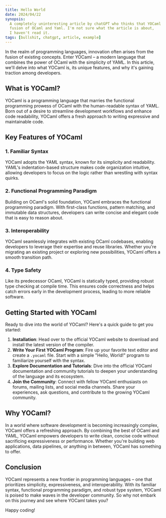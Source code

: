 ```yaml
---
title: Hello World
date: 2024/04/22
synopsis: 
  A completely uninteresting article by chatGPT who thinks that YOCaml is the 
  fusion of OCaml and Yaml. I'm not sure what the article is about, 
  I haven't read it.
tags: [bullshit, chatgpt, article, example]
---
```


In the realm of programming languages, innovation often arises from the fusion of existing concepts. Enter YOCaml – a modern language that combines the power of OCaml with the simplicity of YAML. In this article, we'll delve into what YOCaml is, its unique features, and why it's gaining traction among developers.

## What is YOCaml?

YOCaml is a programming language that marries the functional programming prowess of OCaml with the human-readable syntax of YAML. Born out of a desire to streamline development workflows and enhance code readability, YOCaml offers a fresh approach to writing expressive and maintainable code.

## Key Features of YOCaml

### 1. Familiar Syntax

YOCaml adopts the YAML syntax, known for its simplicity and readability. YAML's indentation-based structure makes code organization intuitive, allowing developers to focus on the logic rather than wrestling with syntax quirks.

### 2. Functional Programming Paradigm

Building on OCaml's solid foundation, YOCaml embraces the functional programming paradigm. With first-class functions, pattern matching, and immutable data structures, developers can write concise and elegant code that is easy to reason about.

### 3. Interoperability

YOCaml seamlessly integrates with existing OCaml codebases, enabling developers to leverage their expertise and reuse libraries. Whether you're migrating an existing project or exploring new possibilities, YOCaml offers a smooth transition path.

### 4. Type Safety

Like its predecessor OCaml, YOCaml is statically typed, providing robust type checking at compile time. This ensures code correctness and helps catch errors early in the development process, leading to more reliable software.

## Getting Started with YOCaml

Ready to dive into the world of YOCaml? Here's a quick guide to get you started:

1. **Installation**: Head over to the official YOCaml website to download and install the latest version of the compiler.
2. **Write Your First YOCaml Program**: Fire up your favorite text editor and create a `.yocaml` file. Start with a simple "Hello, World!" program to familiarize yourself with the syntax.
3. **Explore Documentation and Tutorials**: Dive into the official YOCaml documentation and community tutorials to deepen your understanding of the language and its ecosystem.
4. **Join the Community**: Connect with fellow YOCaml enthusiasts on forums, mailing lists, and social media channels. Share your experiences, ask questions, and contribute to the growing YOCaml community.

## Why YOCaml?

In a world where software development is becoming increasingly complex, YOCaml offers a refreshing approach. By combining the best of OCaml and YAML, YOCaml empowers developers to write clean, concise code without sacrificing expressiveness or performance. Whether you're building web applications, data pipelines, or anything in between, YOCaml has something to offer.

## Conclusion

YOCaml represents a new frontier in programming languages – one that prioritizes simplicity, expressiveness, and interoperability. With its familiar syntax, functional programming paradigm, and robust type system, YOCaml is poised to make waves in the developer community. So why not embark on this journey and see where YOCaml takes you?

Happy coding!
